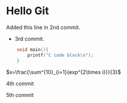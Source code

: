 # Hello Git

Added this line in 2nd commit.

* 3rd commit.

```C
    void main(){
        printf("C code block\n");
    }
```

$x=\frac{\sum^{10}_{i=1}{exp^{2\times i}}}{3}$

4th commit


5th commit